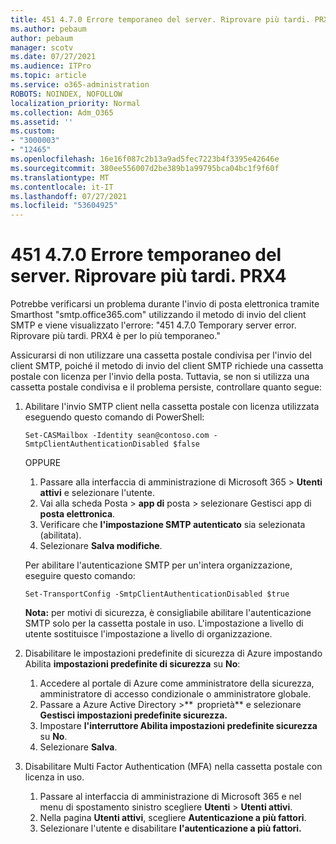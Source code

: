 ```yaml
---
title: 451 4.7.0 Errore temporaneo del server. Riprovare più tardi. PRX4
ms.author: pebaum
author: pebaum
manager: scotv
ms.date: 07/27/2021
ms.audience: ITPro
ms.topic: article
ms.service: o365-administration
ROBOTS: NOINDEX, NOFOLLOW
localization_priority: Normal
ms.collection: Adm_O365
ms.assetid: ''
ms.custom:
- "3000003"
- "12465"
ms.openlocfilehash: 16e16f087c2b13a9ad5fec7223b4f3395e42646e
ms.sourcegitcommit: 380ee556007d2be389b1a99795bca04bc1f9f60f
ms.translationtype: MT
ms.contentlocale: it-IT
ms.lasthandoff: 07/27/2021
ms.locfileid: "53604925"
---
```

# <a name="451-470-temporary-server-error-please-try-again-later-prx4"></a>451 4.7.0 Errore temporaneo del server. Riprovare più tardi. PRX4

Potrebbe verificarsi un problema durante l'invio di posta elettronica tramite Smarthost "smtp.office365.com" utilizzando il metodo di invio del client SMTP e viene visualizzato l'errore: "451 4.7.0 Temporary server error. Riprovare più tardi. PRX4 è per lo più temporaneo." 

Assicurarsi di non utilizzare una cassetta postale condivisa per l'invio del client SMTP, poiché il metodo di invio del client SMTP richiede una cassetta postale con licenza per l'invio della posta. Tuttavia, se non si utilizza una cassetta postale condivisa e il problema persiste, controllare quanto segue:

1. Abilitare l'invio SMTP client nella cassetta postale con licenza utilizzata eseguendo questo comando di PowerShell:

    ```Set-CASMailbox -Identity sean@contoso.com -SmtpClientAuthenticationDisabled $false```

    OPPURE

    1. Passare alla interfaccia di amministrazione di Microsoft 365 > **Utenti attivi** e selezionare l'utente.
    1. Vai alla scheda Posta > **app di** posta > selezionare Gestisci app di **posta elettronica**. 
    1. Verificare che **l'impostazione SMTP autenticato** sia selezionata (abilitata).
    1. Selezionare **Salva modifiche**.
    
    Per abilitare l'autenticazione SMTP per un'intera organizzazione, eseguire questo comando:

    `Set-TransportConfig -SmtpClientAuthenticationDisabled $true`
 
    **Nota:** per motivi di sicurezza, è consigliabile abilitare l'autenticazione SMTP solo per la cassetta postale in uso. L'impostazione a livello di utente sostituisce l'impostazione a livello di organizzazione.

2. Disabilitare le impostazioni predefinite di sicurezza di Azure impostando Abilita **impostazioni predefinite di sicurezza** su **No**:

    1. Accedere al portale di Azure come amministratore della sicurezza, amministratore di accesso condizionale o amministratore globale.
    1. Passare a Azure Active Directory >**  proprietà** e selezionare **Gestisci impostazioni predefinite sicurezza.**
    1. Impostare **l'interruttore Abilita impostazioni predefinite sicurezza** su **No**.
    1. Selezionare **Salva**.

3. Disabilitare Multi Factor Authentication (MFA) nella cassetta postale con licenza in uso.

    1. Passare al interfaccia di amministrazione di Microsoft 365 e nel menu di spostamento sinistro scegliere **Utenti**  >  **Utenti attivi**.
    1. Nella pagina **Utenti attivi**, scegliere **Autenticazione a più fattori**.
    1. Selezionare l'utente e disabilitare **l'autenticazione a più fattori.**

